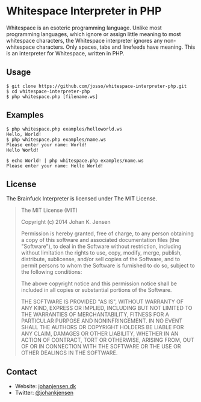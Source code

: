 Whitespace Interpreter in PHP
======
Whitespace is an esoteric programming language. Unlike most programming languages, which ignore or assign little meaning to most whitespace characters, the Whitespace interpreter ignores any non-whitespace characters. Only spaces, tabs and linefeeds have meaning.
This is an interpreter for Whitespace, written in PHP.

## Usage
```shell
$ git clone https://github.com/josso/whitespace-interpreter-php.git
$ cd whitespace-interpreter-php
$ php whitespace.php [filename.ws]
```

## Examples

```shell
$ php whitespace.php examples/helloworld.ws
Hello, World!
$ php whitespace.php examples/name.ws
Please enter your name: World!
Hello World!

$ echo World! | php whitespace.php examples/name.ws
Please enter your name: Hello World!
```

## License 
The Brainfuck Interpreter is licensed under The MIT License.

> The MIT License (MIT)
> 
> Copyright (c) 2014 Johan K. Jensen
> 
> Permission is hereby granted, free of charge, to any person obtaining a copy
> of this software and associated documentation files (the "Software"), to deal
> in the Software without restriction, including without limitation the rights
> to use, copy, modify, merge, publish, distribute, sublicense, and/or sell
> copies of the Software, and to permit persons to whom the Software is
> furnished to do so, subject to the following conditions:
> 
> The above copyright notice and this permission notice shall be included in all
> copies or substantial portions of the Software.
> 
> THE SOFTWARE IS PROVIDED "AS IS", WITHOUT WARRANTY OF ANY KIND, EXPRESS OR
> IMPLIED, INCLUDING BUT NOT LIMITED TO THE WARRANTIES OF MERCHANTABILITY,
> FITNESS FOR A PARTICULAR PURPOSE AND NONINFRINGEMENT. IN NO EVENT SHALL THE
> AUTHORS OR COPYRIGHT HOLDERS BE LIABLE FOR ANY CLAIM, DAMAGES OR OTHER
> LIABILITY, WHETHER IN AN ACTION OF CONTRACT, TORT OR OTHERWISE, ARISING FROM,
> OUT OF OR IN CONNECTION WITH THE SOFTWARE OR THE USE OR OTHER DEALINGS IN THE
> SOFTWARE.

## Contact
* Website: [johanjensen.dk](http://johanjensen.dk)
* Twitter: [@johankjensen](https://twitter.com/johankjensen "johankjensen on Twitter")
